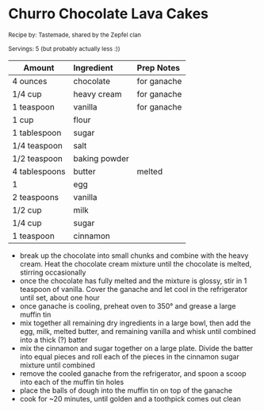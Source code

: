 # Churro Chocolate Lava Cakes

<small>Recipe by: Tastemade, shared by the Zepfel clan</small>

<small>Servings: 5 (but probably actually less :))</small>

| Amount        | Ingredient    | Prep Notes  |
| ------------- | :------------ | :---------- |
| 4 ounces      | chocolate     | for ganache |
| 1/4 cup       | heavy cream   | for ganache |
| 1 teaspoon    | vanilla       | for ganache |
| 1 cup         | flour         |             |
| 1 tablespoon  | sugar         |             |
| 1/4 teaspoon  | salt          |             |
| 1/2 teaspoon  | baking powder |             |
| 4 tablespoons | butter        | melted      |
| 1             | egg           |             |
| 2 teaspoons   | vanilla       |             |
| 1/2 cup       | milk          |             |
| 1/4 cup       | sugar         |             |
| 1 teaspoon    | cinnamon      |             |

- break up the chocolate into small chunks and combine with the heavy cream. Heat the chocolate cream mixture until the chocolate is melted, stirring occasionally
- once the chocolate has fully melted and the mixture is glossy, stir in 1 teaspoon of vanilla. Cover the ganache and let cool in the refrigerator until set, about one hour
- once ganache is cooling, preheat oven to 350° and grease a large muffin tin
- mix together all remaining dry ingredients in a large bowl, then add the egg, milk, melted butter, and remaining vanilla and whisk until combined into a thick (?) batter
- mix the cinnamon and sugar together on a large plate. Divide the batter into equal pieces and roll each of the pieces in the cinnamon sugar mixture until combined
- remove the cooled ganache from the refrigerator, and spoon a scoop into each of the muffin tin holes
- place the balls of dough into the muffin tin on top of the ganache
- cook for ~20 minutes, until golden and a toothpick comes out clean
